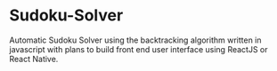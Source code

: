 # Sudoku-Solver
Automatic Sudoku Solver using the backtracking algorithm written in javascript with plans to build front end user interface using ReactJS or React Native.
